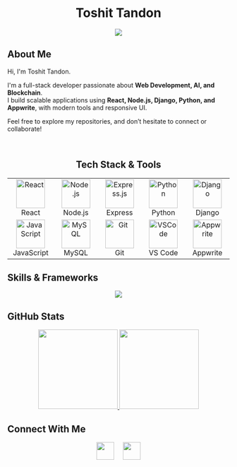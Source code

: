 <div align="center">

  # Toshit Tandon
  <a href="https://git.io/typing-svg">
    <img src="https://readme-typing-svg.demolab.com?font=JetBrains+Mono&weight=700&size=28&duration=4000&pause=1000&color=00FFAA&center=true&vCenter=true&repeat=true&width=600&lines=Full-Stack+Developer;React,+Node.js,+Django,+Python;Appwrite+Backend;JavaScript+Programming" />
  </a>
</div>

## About Me
Hi, I'm Toshit Tandon.

I'm a full-stack developer passionate about **Web Development, AI, and Blockchain**.  
I build scalable applications using **React, Node.js, Django, Python, and Appwrite**, with modern tools and responsive UI.  

Feel free to explore my repositories, and don’t hesitate to connect or collaborate!

<br clear="both">

<div align="center">

## Tech Stack & Tools

<table>
  <tr>
    <td align="center" width="96">
      <img src="https://cdn.jsdelivr.net/gh/devicons/devicon/icons/react/react-original.svg" width="65" height="65" alt="React" />
      <br>React
    </td>
    <td align="center" width="96">
      <img src="https://cdn.jsdelivr.net/gh/devicons/devicon/icons/nodejs/nodejs-original.svg" width="65" height="65" alt="Node.js" />
      <br>Node.js
    </td>
    <td align="center" width="96">
      <img src="https://cdn.jsdelivr.net/gh/devicons/devicon/icons/express/express-original.svg" width="65" height="65" alt="Express.js" />
      <br>Express
    </td>
    <td align="center" width="96">
      <img src="https://cdn.jsdelivr.net/gh/devicons/devicon/icons/python/python-original.svg" width="65" height="65" alt="Python" />
      <br>Python
    </td>
    <td align="center" width="96">
      <img src="https://cdn.jsdelivr.net/gh/devicons/devicon/icons/django/django-original.svg" width="65" height="65" alt="Django" />
      <br>Django
    </td>
  </tr>
  <tr>
    <td align="center" width="96">
      <img src="https://cdn.jsdelivr.net/gh/devicons/devicon/icons/javascript/javascript-original.svg" width="65" height="65" alt="JavaScript" />
      <br>JavaScript
    </td>
    <td align="center" width="96">
      <img src="https://cdn.jsdelivr.net/gh/devicons/devicon/icons/mysql/mysql-original.svg" width="65" height="65" alt="MySQL" />
      <br>MySQL
    </td>
    <td align="center" width="96">
      <img src="https://cdn.jsdelivr.net/gh/devicons/devicon/icons/git/git-original.svg" width="65" height="65" alt="Git" />
      <br>Git
    </td>
    <td align="center" width="96">
      <img src="https://cdn.jsdelivr.net/gh/devicons/devicon/icons/vscode/vscode-original.svg" width="65" height="65" alt="VSCode" />
      <br>VS Code
    </td>
    <td align="center" width="96">
      <img src="https://cdn.jsdelivr.net/gh/devicons/devicon/icons/appwrite/appwrite-original.svg" width="65" height="65" alt="Appwrite" />
      <br>Appwrite
    </td>
  </tr>
</table>

</div>

## Skills & Frameworks

<p align="center">
  <a href="#">
    <img src="https://skillicons.dev/icons?i=react,nodejs,express,django,python,mysql,appwrite,javascript,git,vscode" />
  </a>
</p>

## GitHub Stats

<p align="center">
  <a href="https://github.com/toshittandon">
    <img height="180em" src="https://github-readme-stats.vercel.app/api?username=toshittandon&show_icons=true&theme=tokyonight&include_all_commits=true&count_private=true"/>
    <img height="180em" src="https://github-readme-stats.vercel.app/api/top-langs/?username=toshittandon&layout=compact&langs_count=7&theme=tokyonight"/>
  </a>
</p>

## Connect With Me

<div align="center">
  <a href="https://www.linkedin.com/in/toshit-tandon" style="text-decoration: none;">
    <img src="https://custom-icon-badges.demolab.com/badge/LINKEDIN-0A66C2?style=for-the-badge&logoColor=white" height="40" />
  </a>
  &nbsp;&nbsp;&nbsp;
  <a href="https://x.com/toshit_tandon" style="text-decoration: none;">
    <img src="https://custom-icon-badges.demolab.com/badge/X.COM-000000?style=for-the-badge&logoColor=white" height="40" />
  </a>
</div>
